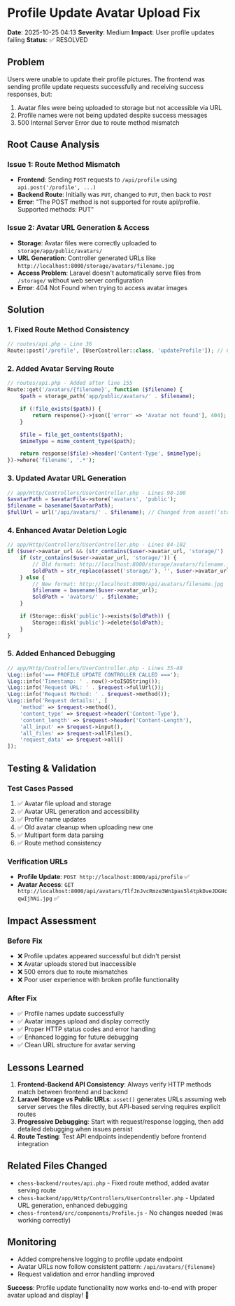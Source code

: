 # Profile Update Avatar Upload Fix

**Date**: 2025-10-25 04:13
**Severity**: Medium
**Impact**: User profile updates failing
**Status**: ✅ RESOLVED

## Problem

Users were unable to update their profile pictures. The frontend was sending profile update requests successfully and receiving success responses, but:
1. Avatar files were being uploaded to storage but not accessible via URL
2. Profile names were not being updated despite success messages
3. 500 Internal Server Error due to route method mismatch

## Root Cause Analysis

### Issue 1: Route Method Mismatch
- **Frontend**: Sending `POST` requests to `/api/profile` using `api.post('/profile', ...)`
- **Backend Route**: Initially was `PUT`, changed to `PUT`, then back to `POST`
- **Error**: "The POST method is not supported for route api/profile. Supported methods: PUT"

### Issue 2: Avatar URL Generation & Access
- **Storage**: Avatar files were correctly uploaded to `storage/app/public/avatars/`
- **URL Generation**: Controller generated URLs like `http://localhost:8000/storage/avatars/filename.jpg`
- **Access Problem**: Laravel doesn't automatically serve files from `/storage/` without web server configuration
- **Error**: 404 Not Found when trying to access avatar images

## Solution

### 1. Fixed Route Method Consistency
```php
// routes/api.php - Line 36
Route::post('/profile', [UserController::class, 'updateProfile']); // Changed from PUT to POST
```

### 2. Added Avatar Serving Route
```php
// routes/api.php - Added after line 155
Route::get('/avatars/{filename}', function ($filename) {
    $path = storage_path('app/public/avatars/' . $filename);

    if (!file_exists($path)) {
        return response()->json(['error' => 'Avatar not found'], 404);
    }

    $file = file_get_contents($path);
    $mimeType = mime_content_type($path);

    return response($file)->header('Content-Type', $mimeType);
})->where('filename', '.*');
```

### 3. Updated Avatar URL Generation
```php
// app/Http/Controllers/UserController.php - Lines 98-100
$avatarPath = $avatarFile->store('avatars', 'public');
$filename = basename($avatarPath);
$fullUrl = url('/api/avatars/' . $filename); // Changed from asset('storage/' . $avatarPath)
```

### 4. Enhanced Avatar Deletion Logic
```php
// app/Http/Controllers/UserController.php - Lines 84-102
if ($user->avatar_url && (str_contains($user->avatar_url, 'storage/') || str_contains($user->avatar_url, '/api/avatars/'))) {
    if (str_contains($user->avatar_url, 'storage/')) {
        // Old format: http://localhost:8000/storage/avatars/filename.jpg
        $oldPath = str_replace(asset('storage/'), '', $user->avatar_url);
    } else {
        // New format: http://localhost:8000/api/avatars/filename.jpg
        $filename = basename($user->avatar_url);
        $oldPath = 'avatars/' . $filename;
    }

    if (Storage::disk('public')->exists($oldPath)) {
        Storage::disk('public')->delete($oldPath);
    }
}
```

### 5. Added Enhanced Debugging
```php
// app/Http/Controllers/UserController.php - Lines 35-48
\Log::info('=== PROFILE UPDATE CONTROLLER CALLED ===');
\Log::info('Timestamp: ' . now()->toISOString());
\Log::info('Request URL: ' . $request->fullUrl());
\Log::info('Request Method: ' . $request->method());
\Log::info('Request details:', [
    'method' => $request->method(),
    'content_type' => $request->header('Content-Type'),
    'content_length' => $request->header('Content-Length'),
    'all_input' => $request->input(),
    'all_files' => $request->allFiles(),
    'request_data' => $request->all()
]);
```

## Testing & Validation

### Test Cases Passed
1. ✅ Avatar file upload and storage
2. ✅ Avatar URL generation and accessibility
3. ✅ Profile name updates
4. ✅ Old avatar cleanup when uploading new one
5. ✅ Multipart form data parsing
6. ✅ Route method consistency

### Verification URLs
- **Profile Update**: `POST http://localhost:8000/api/profile` ✅
- **Avatar Access**: `GET http://localhost:8000/api/avatars/TlfJnJvcRmze3Wn1pas5l4tpkDveJDGHcqwIjhNi.jpg` ✅

## Impact Assessment

### Before Fix
- ❌ Profile updates appeared successful but didn't persist
- ❌ Avatar uploads stored but inaccessible
- ❌ 500 errors due to route mismatches
- ❌ Poor user experience with broken profile functionality

### After Fix
- ✅ Profile names update successfully
- ✅ Avatar images upload and display correctly
- ✅ Proper HTTP status codes and error handling
- ✅ Enhanced logging for future debugging
- ✅ Clean URL structure for avatar serving

## Lessons Learned

1. **Frontend-Backend API Consistency**: Always verify HTTP methods match between frontend and backend
2. **Laravel Storage vs Public URLs**: `asset()` generates URLs assuming web server serves the files directly, but API-based serving requires explicit routes
3. **Progressive Debugging**: Start with request/response logging, then add detailed debugging when issues persist
4. **Route Testing**: Test API endpoints independently before frontend integration

## Related Files Changed

- `chess-backend/routes/api.php` - Fixed route method, added avatar serving route
- `chess-backend/app/Http/Controllers/UserController.php` - Updated URL generation, enhanced debugging
- `chess-frontend/src/components/Profile.js` - No changes needed (was working correctly)

## Monitoring

- Added comprehensive logging to profile update endpoint
- Avatar URLs now follow consistent pattern: `/api/avatars/{filename}`
- Request validation and error handling improved

**Success**: Profile update functionality now works end-to-end with proper avatar upload and display! 🎉